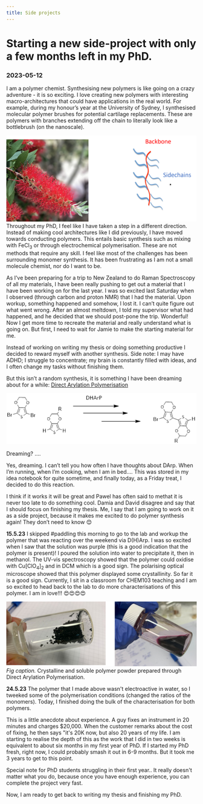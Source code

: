 ```yaml
---
title: Side projects
---
```


# Starting a new side-project with only a few months left in my PhD. 

### 2023-05-12


I am a polymer chemist. Synthesising new polymers is like going on a crazy adventure - it is so exciting. I love creating new polymers with interesting macro-architectures that could have applications in the real world. For example, during my honour’s year at the University of Sydney, I synthesised molecular polymer brushes for potential cartilage replacements. These are polymers with branches extending off the chain to literally look like a bottlebrush (on the nanoscale).

![MPB](Pictures/mpb.png)
Throughout my PhD, I feel like I have taken a step in a different direction. Instead of making cool architectures like I did previously, I have moved towards conducting polymers. This entails basic synthesis such as mixing with FeCl<sub>3</sub> or through electrochemical polymerisation. These are not methods that require any skill. I feel like most of the challenges has been surrounding monomer synthesis. It has been frustrating as I am not a small molecule chemist, nor do I want to be.

As I’ve been preparing for a trip to New Zealand to do Raman Spectroscopy of all my materials, I have been really pushing to get out a material that I have been working on for the last year. I was so excited last Saturday when I observed (through carbon and proton NMR) that I had the material. Upon workup, something happened and somehow, I lost it. I can’t quite figure out what went wrong. After an almost meltdown, I told my supervisor what had happened, and he decided that we should post-pone the trip. Wonderful! Now I get more time to recreate the material and really understand what is going on. But first, I need to wait for Jamie to make the starting material for me.

Instead of working on writing my thesis or doing something productive I decided to reward myself with another synthesis. Side note: I may have ADHD; I struggle to concentrate; my brain is constantly filled with ideas, and I often change my tasks without finishing them. 

But this isn’t a random synthesis, it is something I have been dreaming about for a while: [Direct Arylation Polymerisation](/docs/science/polymer-science/synthesis/darp.md)

![direct arylation polymerisation](Pictures/darp.png)

Dreaming? ….

Yes, dreaming. I can’t tell you how often I have thoughts about DArp. When I’m running, when I’m cooking, when I am in bed…. This was stored in my idea notebook for quite sometime, and finally today, as a Friday treat, I decided to do this reaction.

I think if it works it will be great and Pawel has often said to methat it is never too late to do something cool. Damia and David disagree and say that I should focus on finishing my thesis. Me, I say that I am going to work on it as a side project, because it makes me excited to do polymer synthesis again! They don’t need to know 😊

**15.5.23**
I skipped #paddling this morning to go to the lab and workup the polymer that was reacting over the weekend via D(H)Arp. I was so excited when I saw that the solution was purple (this is a good indication that the polymer is present)! I poured the solution into water to precipitate it, then in methanol. The UV-vis spectroscopy showed that the polymer could oxidise with Cu[ClO<sub>4</sub>]<sub>2</sub> and in DCM which is a good sign. The polarising optical microscope showed that this polymer displayed some crystallinity. So far it is a good sign. Currently, I sit in a classroom for CHEM103 teaching and I am so excited to head back to the lab to do more characterisations of this polymer. I am in love!!! 😍😍😍😍

![My new powder](Pictures/dhap.png)
*Fig caption.* Crystalline and soluble polymer powder prepared through Direct Arylation Polymerisation. 

**24.5.23**
The polymer that I made above wasn't electroactive in water, so I tweeked some of the polymerisation conditions (changed the ratios of the monomers). Today, I finished doing the bulk of the characterisation for both polymers. 

This is a little anecdote about experience. A guy fixes an instrument in 20 minutes and charges $20,000. When the customer remarks about the cost of fixing, he then says "it's 20K now, but also 20 years of my life. I am starting to realise the depth of this as the work that I did in two weeks is equivalent to about six months in my first year of PhD. If I started my PhD fresh, right now, I could probably smash it out in 6-9 months. But it took me 3 years to get to this point. 

Special note for PhD students struggling in their first year.. It really doesn't matter what you do, because once you have enough experience, you can complete the project very fast. 

Now, I am ready to get back to writing my thesis and finishing my PhD. 



